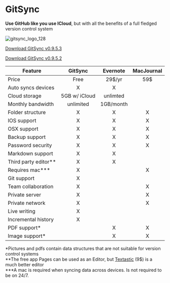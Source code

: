 # GitSync

**Use GitHub like you use ICloud**, but with all the benefits of a full fledged version control system


![gitsync_logo_128](https://cloud.githubusercontent.com/assets/11816788/10293816/eba3231c-6bb6-11e5-9e0b-6aec9cc165c5.png)

[Download GitSync v0.9.5.3](https://github.com/eonist/GitSync/releases/tag/0.9.5.3) 


[Download GitSync v0.9.5.2](https://github.com/eonist/GitSync/releases/download/0%2C9%2C5.2/GitSync.app.zip)  

Feature  | GitSync | Evernote | MacJournal 
------------------ | :----------: | :----------:| :-------:
Price | Free | 29$/yr | 59$ 
Auto syncs devices | X | X | 
Cloud storage | 5GB w/ iCloud | unlimted | 
Monthly bandwidth | unlimited | 1GB/month | 
Folder structure | X | X | X 
IOS support | X | X | X
OSX support | X | X | X
Backup support | X | X | X
Password security  | X | X | X
Markdown support | X | X | 
Third party editor** | X | X | 
Requires mac*** | X |   | X
Git support | X |   |  
Team collaboration | X |   | X
Private server | X |  | X
Private network | X |   | X
Live writing | X |   |  
Incremental history | X |   |  
PDF support* |  | X | X
Image support* |  | X | X 


\*Pictures and pdfs contain data structures that are not suitable for version control systems  
\*\*The free app Pages can be used as an Editor, but [Textastic](http//www.textasticapp.com) (9$) is a much better editor  
\*\*\*A mac is required when syncing data across devices. Is not required to be on 24/7. 
